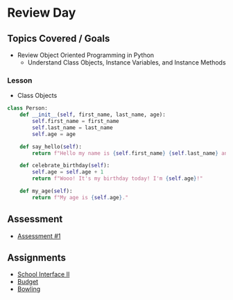 # Review Day

## Topics Covered / Goals
- Review Object Oriented Programming in Python
    - Understand Class Objects, Instance Variables, and Instance Methods

### Lesson

- Class Objects

```python
class Person:
    def __init__(self, first_name, last_name, age):
        self.first_name = first_name
        self.last_name = last_name
        self.age = age

    def say_hello(self):
        return f"Hello my name is {self.first_name} {self.last_name} and I'm {self.age} years old."

    def celebrate_birthday(self):
        self.age = self.age + 1
        return f"Wooo! It's my birthday today! I'm {self.age}!"

    def my_age(self):
        return f"My age is {self.age}."
```

## Assessment
- [Assessment #1](https://github.com/sierraplatoon/assessment-1)

## Assignments
- [School Interface II](https://github.com/sierraplatoon/oop-school-interface-ii)
- [Budget](https://github.com/sierraplatoon/oop-budget)
- [Bowling](https://github.com/sierraplatoon/oop-bowling)


